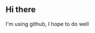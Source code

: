 ## Hi there
I'm using github, I hope to do well

<!--
**LuisoFerrandiz/luisoferrandiz** is a ✨ _special_ ✨ repository because its `README.md` (this file) appears on your GitHub profile.
Inserto un cambio en un comentario
-->
